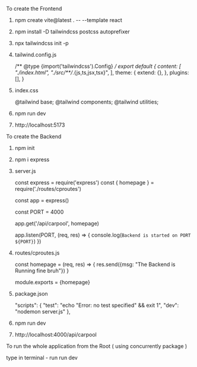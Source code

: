 To create the Frontend 

1. npm create vite@latest . -- --template react
2. npm install -D tailwindcss postcss autoprefixer
3. npx tailwindcss init -p

4. tailwind.config.js

    /** @type {import('tailwindcss').Config} */
    export default {
      content: [
        "./index.html",
        "./src/**/*.{js,ts,jsx,tsx}",
      ],
      theme: {
        extend: {},
      },
      plugins: [],
    }

5. index.css

    @tailwind base;
    @tailwind components;
    @tailwind utilities;

6. npm run dev
7. http://localhost:5173







To create the Backend 

1. npm init
2. npm i express

3. server.js

    const express =  require('express')
    const { homepage } = require('./routes/cproutes')
    
    const app = express()
    
    const PORT = 4000
    
    app.get('/api/carpool', homepage)
    
    app.listen(PORT, (req, res) => {
        console.log(` Backend is started on PORT ${PORT} `)
    })

4. routes/cproutes.js

    const homepage = (req, res) => {
        res.send({msg: "The Backend is Running fine bruh"})
    }
    
    module.exports = {homepage}

5. package.json

    "scripts": {
      "test": "echo \"Error: no test specified\" && exit 1",
      "dev": "nodemon server.js"
    },

6. npm run dev
7. http://localhost:4000/api/carpool







To run the whole application from the Root ( using concurrently package )

type in terminal - run run dev